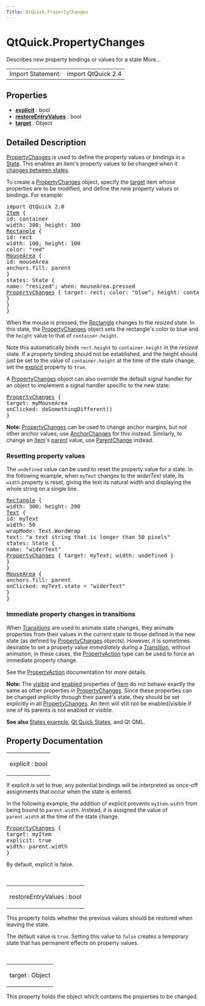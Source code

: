 ```yaml
---
Title: QtQuick.PropertyChanges
---
```


# QtQuick.PropertyChanges

<span class="subtitle"></span>
<!-- $$$PropertyChanges-brief -->
<p>Describes new property bindings or values for a state More...</p>
<!-- @@@PropertyChanges -->
<table class="alignedsummary">
<tr><td class="memItemLeft rightAlign topAlign"> Import Statement:</td><td class="memItemRight bottomAlign"> import QtQuick 2.4</td></tr></table><ul>
</ul>
<h2 id="properties">Properties</h2>
<ul>
<li class="fn"><b><b><a href="#explicit-prop">explicit</a></b></b> : bool</li>
<li class="fn"><b><b><a href="#restoreEntryValues-prop">restoreEntryValues</a></b></b> : bool</li>
<li class="fn"><b><b><a href="#target-prop">target</a></b></b> : Object</li>
</ul>
<!-- $$$PropertyChanges-description -->
<h2 id="details">Detailed Description</h2>
</p>
<p><a href="index.html">PropertyChanges</a> is used to define the property values or bindings in a <a href="QtQuick.State.md">State</a>. This enables an item's property values to be changed when it <a href="QtQuick.qtquick-statesanimations-states.md">changes between states</a>.</p>
<p>To create a <a href="index.html">PropertyChanges</a> object, specify the <a href="#target-prop">target</a> item whose properties are to be modified, and define the new property values or bindings. For example:</p>
<pre class="qml">import QtQuick 2.0
<span class="type"><a href="QtQuick.Item.md">Item</a></span> {
<span class="name">id</span>: <span class="name">container</span>
<span class="name">width</span>: <span class="number">300</span>; <span class="name">height</span>: <span class="number">300</span>
<span class="type"><a href="QtQuick.Rectangle.md">Rectangle</a></span> {
<span class="name">id</span>: <span class="name">rect</span>
<span class="name">width</span>: <span class="number">100</span>; <span class="name">height</span>: <span class="number">100</span>
<span class="name">color</span>: <span class="string">&quot;red&quot;</span>
<span class="type"><a href="QtQuick.MouseArea.md">MouseArea</a></span> {
<span class="name">id</span>: <span class="name">mouseArea</span>
<span class="name">anchors</span>.fill: <span class="name">parent</span>
}
<span class="name">states</span>: <span class="name">State</span> {
<span class="name">name</span>: <span class="string">&quot;resized&quot;</span>; <span class="name">when</span>: <span class="name">mouseArea</span>.<span class="name">pressed</span>
<span class="type"><a href="index.html">PropertyChanges</a></span> { <span class="name">target</span>: <span class="name">rect</span>; <span class="name">color</span>: <span class="string">&quot;blue&quot;</span>; <span class="name">height</span>: <span class="name">container</span>.<span class="name">height</span> }
}
}
}</pre>
<p>When the mouse is pressed, the <a href="QtQuick.Rectangle.md">Rectangle</a> changes to the <i>resized</i> state. In this state, the <a href="index.html">PropertyChanges</a> object sets the rectangle's color to blue and the <code>height</code> value to that of <code>container.height</code>.</p>
<p>Note this automatically binds <code>rect.height</code> to <code>container.height</code> in the <i>resized</i> state. If a property binding should not be established, and the height should just be set to the value of <code>container.height</code> at the time of the state change, set the <a href="#explicit-prop">explicit</a> property to <code>true</code>.</p>
<p>A <a href="index.html">PropertyChanges</a> object can also override the default signal handler for an object to implement a signal handler specific to the new state:</p>
<pre class="qml"><span class="type"><a href="index.html">PropertyChanges</a></span> {
<span class="name">target</span>: <span class="name">myMouseArea</span>
<span class="name">onClicked</span>: <span class="name">doSomethingDifferent</span>()
}</pre>
<p><b>Note: </b><a href="index.html">PropertyChanges</a> can be used to change anchor margins, but not other anchor values; use <a href="QtQuick.AnchorChanges.md">AnchorChanges</a> for this instead. Similarly, to change an <a href="QtQuick.Item.md">Item</a>'s <a href="QtQuick.Item.md#parent-prop">parent</a> value, use <a href="QtQuick.ParentChange.md">ParentChange</a> instead.</p>
<h3 >Resetting property values</h3>
<p>The <code>undefined</code> value can be used to reset the property value for a state. In the following example, when <code>myText</code> changes to the <i>widerText</i> state, its <code>width</code> property is reset, giving the text its natural width and displaying the whole string on a single line.</p>
<pre class="qml"><span class="type"><a href="QtQuick.Rectangle.md">Rectangle</a></span> {
<span class="name">width</span>: <span class="number">300</span>; <span class="name">height</span>: <span class="number">200</span>
<span class="type"><a href="QtQuick.Text.md">Text</a></span> {
<span class="name">id</span>: <span class="name">myText</span>
<span class="name">width</span>: <span class="number">50</span>
<span class="name">wrapMode</span>: <span class="name">Text</span>.<span class="name">WordWrap</span>
<span class="name">text</span>: <span class="string">&quot;a text string that is longer than 50 pixels&quot;</span>
<span class="name">states</span>: <span class="name">State</span> {
<span class="name">name</span>: <span class="string">&quot;widerText&quot;</span>
<span class="type"><a href="index.html">PropertyChanges</a></span> { <span class="name">target</span>: <span class="name">myText</span>; <span class="name">width</span>: <span class="name">undefined</span> }
}
}
<span class="type"><a href="QtQuick.MouseArea.md">MouseArea</a></span> {
<span class="name">anchors</span>.fill: <span class="name">parent</span>
<span class="name">onClicked</span>: <span class="name">myText</span>.<span class="name">state</span> <span class="operator">=</span> <span class="string">&quot;widerText&quot;</span>
}
}</pre>
<h3 >Immediate property changes in transitions</h3>
<p>When <a href="QtQuick.qtquick-statesanimations-animations.md">Transitions</a> are used to animate state changes, they animate properties from their values in the current state to those defined in the new state (as defined by <a href="index.html">PropertyChanges</a> objects). However, it is sometimes desirable to set a property value <i>immediately</i> during a <a href="QtQuick.qmlexampletoggleswitch.md#transition">Transition</a>, without animation; in these cases, the <a href="QtQuick.PropertyAction.md">PropertyAction</a> type can be used to force an immediate property change.</p>
<p>See the <a href="QtQuick.PropertyAction.md">PropertyAction</a> documentation for more details.</p>
<p><b>Note: </b>The <a href="QtQuick.Item.md#visible-prop">visible</a> and <a href="QtQuick.Item.md#enabled-prop">enabled</a> properties of <a href="QtQuick.Item.md">Item</a> do not behave exactly the same as other properties in <a href="index.html">PropertyChanges</a>. Since these properties can be changed implicitly through their parent's state, they should be set explicitly in all <a href="index.html">PropertyChanges</a>. An item will still not be enabled/visible if one of its parents is not enabled or visible.</p><p><b>See also </b><a href="https://developer.ubuntu.comapps/qml/sdk-15.04/QtQuick.animation/#states">States example</a>, <a href="QtQuick.qtquick-statesanimations-states.md">Qt Quick States</a>, and Qt QML.</p>
<!-- @@@PropertyChanges -->
<h2>Property Documentation</h2>
<!-- $$$explicit -->
<table class="qmlname"><tr valign="top" id="explicit-prop"><td class="tblQmlPropNode"><p><span class="name">explicit</span> : <span class="type">bool</span></p></td></tr></table><p>If explicit is set to true, any potential bindings will be interpreted as once-off assignments that occur when the state is entered.</p>
<p>In the following example, the addition of explicit prevents <code>myItem.width</code> from being bound to <code>parent.width</code>. Instead, it is assigned the value of <code>parent.width</code> at the time of the state change.</p>
<pre class="qml"><span class="type"><a href="index.html">PropertyChanges</a></span> {
<span class="name">target</span>: <span class="name">myItem</span>
<span class="name">explicit</span>: <span class="number">true</span>
<span class="name">width</span>: <span class="name">parent</span>.<span class="name">width</span>
}</pre>
<p>By default, explicit is false.</p>
<!-- @@@explicit -->
<br/>
<!-- $$$restoreEntryValues -->
<table class="qmlname"><tr valign="top" id="restoreEntryValues-prop"><td class="tblQmlPropNode"><p><span class="name">restoreEntryValues</span> : <span class="type">bool</span></p></td></tr></table><p>This property holds whether the previous values should be restored when leaving the state.</p>
<p>The default value is <code>true</code>. Setting this value to <code>false</code> creates a temporary state that has permanent effects on property values.</p>
<!-- @@@restoreEntryValues -->
<br/>
<!-- $$$target -->
<table class="qmlname"><tr valign="top" id="target-prop"><td class="tblQmlPropNode"><p><span class="name">target</span> : <span class="type">Object</span></p></td></tr></table><p>This property holds the object which contains the properties to be changed.</p>
<!-- @@@target -->
<br/>
